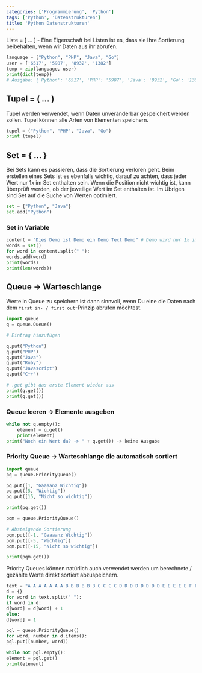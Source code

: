 ```yaml
---
categories: ['Programmierung', 'Python']
tags: ['Python', 'Datenstrukturen']
title: 'Python Datenstrukturen'
---
```


Liste = [ … ] - Eine Eigenschaft bei Listen ist es, dass sie Ihre Sortierung beibehalten, wenn wir Daten aus ihr abrufen.

```python
language = ["Python", "PHP", "Java", "Go"]
user = ['6517', '5987', '8932', '1382']
temp = zip(language, user)
print(dict(temp))
# Ausgabe: {'Python': '6517', 'PHP': '5987', 'Java': '8932', 'Go': '1382'}
```

## Tupel = ( … )

Tupel werden verwendet, wenn Daten unveränderbar gespeichert werden sollen. Tupel können alle Arten von Elementen speichern.

```python
tupel = ("Python", "PHP", "Java", "Go")
print (tupel)
```

## Set = { … }

Bei Sets kann es passieren, dass die Sortierung verloren geht. Beim erstellen eines Sets ist es ebenfalls wichtig, darauf zu achten, dass jeder Wert nur 1x im Set enthalten sein. Wenn die Position nicht wichtig ist, kann überprüft werden, ob der jeweilige Wert im Set enthalten ist. Im Übrigen sind Set auf die Suche von Werten optimiert.

```python
set = {"Python", "Java"}
set.add("Python")
```

### Set in Variable

```python
content = "Dies Demo ist Demo ein Demo Text Demo" # Demo wird nur 1x im Set aufgenommen
words = set()
for word in content.split(" "):
words.add(word)
print(words)
print(len(words))
```

## Queue -> Warteschlange

Werte in Queue zu speichern ist dann sinnvoll, wenn Du eine die Daten nach dem `first in- / first out`-Prinzip abrufen möchtest.

```python
import queue
q = queue.Queue()

# Eintrag hinzufügen

q.put("Python")
q.put("PHP")
q.put("Java")
q.put("Ruby")
q.put("Javascript")
q.put("C++")

# .get gibt das erste Element wieder aus
print(q.get())
print(q.get())
```

### Queue leeren -> Elemente ausgeben

```python
while not q.empty():
    element = q.get()
    print(element)
print("Noch ein Wert da? -> " + q.get()) -> keine Ausgabe
```

### Priority Queue -> Warteschlange die automatisch sortiert

```python
import queue
pq = queue.PriorityQueue()

pq.put([1, "Gaaaanz Wichtig"])
pq.put([5, "Wichtig"])
pq.put([15, "Nicht so wichtig"])

print(pq.get())

pqm = queue.PriorityQueue()

# Absteigende Sortierung
pqm.put([-1, "Gaaaanz Wichtig"])
pqm.put([-5, "Wichtig"])
pqm.put([-15, "Nicht so wichtig"])

print(pqm.get())
```

Priority Queues können natürlich auch verwendet werden um berechnete / gezählte Werte direkt sortiert abzuspeichern.

```python
text = "A A A A A A A B B B B B B C C C C D D D D D D D D E E E E E F F G H H H"
d = {}
for word in text.split(" "):
if word in d:
d[word] = d[word] + 1
else:
d[word] = 1

pql = queue.PriorityQueue()
for word, number in d.items():
pql.put([number, word])

while not pql.empty():
element = pql.get()
print(element)
```